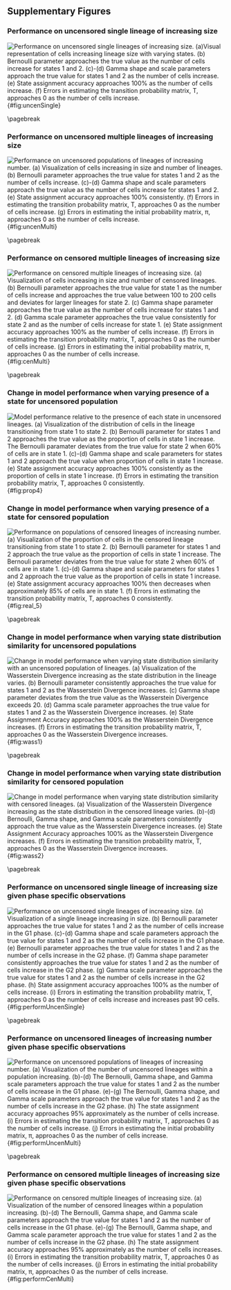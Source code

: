 ## Supplementary Figures

<!-- (Supp. Figure 1) -->
### Performance on uncensored single lineage of increasing size

![**Performance on uncensored single lineages of increasing size.** (a)Visual representation of cells increasing lineage size with varying states. (b) Bernoulli parameter approaches the true value as the number of cells increase for states 1 and 2. (c)-(d) Gamma shape and scale parameters approach the true value for states 1 and 2 as the number of cells increase. (e) State assignment accuracy approaches 100% as the number of cells increase. (f) Errors in estimating the transition probability matrix, T, approaches 0 as the number of cells increase.](./output/figureS01.svg){#fig:uncenSingle}

\pagebreak

<!-- (Supp. Figure 2) -->
### Performance on uncensored multiple lineages of increasing size

![**Performance on uncensored populations of lineages of increasing number.** (a) Visualization of cells increasing in size and number of lineages. (b) Bernoulli parameter approaches the true value for states 1 and 2 as the number of cells increase. (c)-(d) Gamma shape and scale parameters approach the true value as the number of cells increase for states 1 and 2. (e) State assignment accuracy approaches 100% consistently. (f) Errors in estimating the transition probability matrix, T, approaches 0 as the number of cells increase. (g) Errors in estimating the initial probability matrix, π, approaches 0 as the number of cells increase.](./output/figureS02.svg){#fig:uncenMulti}

\pagebreak

<!-- (Supp. Figure 3) -->
### Performance on censored multiple lineages of increasing size

![**Performance on censored multiple lineages of increasing size.** (a) Visualization of cells increasing in size and number of censored lineages. (b) Bernoulli parameter approaches the true value for state 1 as the number of cells increase and approaches the true value between 100 to 200 cells and deviates for larger lineages for state 2. (c) Gamma shape parameter approaches the true value as the number of cells increase for states 1 and 2. (d) Gamma scale parameter approaches the true value consistently for state 2 and as the number of cells increase for state 1. (e) State assignment accuracy approaches 100% as the number of cells increase. (f) Errors in estimating the transition probability matrix, T, approaches 0 as the number of cells increase. (g) Errors in estimating the initial probability matrix, π, approaches 0 as the number of cells increase.](./output/figureS03.svg){#fig:cenMulti}

\pagebreak

<!-- # (Supp. Figure 4) -->
### Change in model performance when varying presence of a state for uncensored population

![**Model performance relative to the presence of each state in uncensored lineages.** (a) Visualization of the distribution of cells in the lineage transitioning from state 1 to state 2. (b) Bernoulli parameter for states 1 and 2 approaches the true value as the proportion of cells in state 1 increase. The Bernoulli paramater deviates from the true value for state 2 when 60% of cells are in state 1. (c)-(d) Gamma shape and scale parameters for states 1 and 2 approach the true value when proportion of cells in state 1 increase. (e) State assignment accuracy approaches 100% consistently as the proportion of cells in state 1 increase. (f) Errors in estimating the transition probability matrix, T, approaches 0 consistently.](./output/figureS04.svg){#fig:prop4}

<!-- (Supp. Figure 5) -->
### Change in model performance when varying presence of a state for censored population 

![**Performance on populations of censored lineages of increasing number.** (a) Visualization of the proportion of cells in the censored lineage transitioning from state 1 to state 2. (b) Bernoulli parameter for states 1 and 2 approach the true value as the proportion of cells in state 1 increase. The Bernouli parameter deviates from the true value for state 2 when 60% of cells are in state 1. (c)-(d) Gamma shape and scale parameters for states 1 and 2 approach the true value as the proportion of cells in state 1 increase. (e) State assignment accuracy approaches 100% then decreases when approximately 85% of cells are in state 1. (f) Errors in estimating the transition probability matrix, T, approaches 0 consistently.](./output/figureS05.svg){#fig:real_5}

\pagebreak

<!-- (Supp. Figure 6) -->
### Change in model performance when varying state distribution similarity for uncensored populations

![**Change in model performance when varying state distribution similarity with an uncensored population of lineages.** (a) Visualization of the Wasserstein Divergence increasing as the state distribution in the lineage varies. (b) Bernoulli parameter consistently approaches the true value for states 1 and 2 as the Wasserstein Divergence increases. (c) Gamma shape parameter deviates from the true value as the Wasserstein Divergence exceeds 20. (d) Gamma scale parameter approaches the true value for states 1 and 2 as the Wasserstein Divergence increases. (e) State Assignment Accuracy approaches 100% as the Wasserstein Divergence increases. (f) Errors in estimating the transition probability matrix, T, approaches 0 as the Wasserstein Divergence increases.](./output/figureS06.svg){#fig:wass1}

\pagebreak

<!-- (Supp. Figure 7) -->
### Change in model performance when varying state distribution similarity for censored population

![**Change in model performance when varying state distribution similarity with censored lineages.** (a) Visualization of the Wasserstein Divergence increasing as the state distribution in the censored lineage varies. (b)-(d) Bernoulli, Gamma shape, and Gamma scale parameters consistently approach the true value as the Wasserstein Divergence increases. (e) State Assignment Accuracy approaches 100% as the Wasserstein Divergence increases. (f) Errors in estimating the transition probability matrix, T, approaches 0 as the Wasserstein Divergence increases.](./output/figureS07.svg){#fig:wass2}

\pagebreak

<!-- (Supp. Figure 8) -->
### Performance on uncensored single lineage of increasing size given phase specific observations

![**Performance on uncensored single lineages of increasing size.** (a) Visualization of a single lineage increasing in size. (b) Bernoulli parameter approaches the true value for states 1 and 2 as the number of cells increase in the G1 phase. (c)-(d) Gamma shape and scale parameters approach the true value for states 1 and 2 as the number of cells increase in the G1 phase. (e) Bernoulli parameter approaches the true value for states 1 and 2 as the number of cells increase in the G2 phase. (f) Gamma shape parameter consistently approaches the true value for states 1 and 2 as the number of cells increase in the G2 phase. (g) Gamma scale parameter approaches the true value for states 1 and 2 as the number of cells increase in the G2 phase. (h) State assignment accuracy approaches 100% as the number of cells increase. (i) Errors in estimating the transition probability matrix, T, approaches 0 as the number of cells increase and increases past 90 cells.](./output/figureS08.svg){#fig:performUncenSingle}

\pagebreak

<!-- (Supp. Figure 9) -->
### Performance on uncensored lineages of increasing number given phase specific observations

![**Performance on uncensored populations of lineages of increasing number.** (a) Visualization of the number of uncensored lineages within a population increasing. (b)-(d) The Bernoulli, Gamma shape, and Gamma scale parameters approach the true value for states 1 and 2 as the number of cells increase in the G1 phase. (e)-(g) The Bernoulli, Gamma shape, and Gamma scale parameters approach the true value for states 1 and 2 as the number of cells increase in the G2 phase. (h) The state assignment accuracy approaches 95% approximately as the number of cells increase. (i) Errors in estimating the transition probability matrix, T, approaches 0 as the number of cells increase. (j) Errors in estimating the initial probability matrix, π, approaches 0 as the number of cells increase.](./output/figureS09.svg){#fig:performUncenMulti}

\pagebreak

<!-- (Supp. Figure10) -->
### Performance on censored multiple lineages of increasing size given phase specific observations

![**Performance on censored multiple lineages of increasing size.** (a) Visualization of the number of censored lineages within a population increasing. (b)-(d) The Bernoulli, Gamma shape, and Gamma scale parameters approach the true value for states 1 and 2 as the number of cells increase in the G1 phase. (e)-(g) The Bernoulli, Gamma shape, and Gamma scale parameter approach the true value for states 1 and 2 as the number of cells increase in the G2 phase. (h) The state assignment accuracy approaches 95% approximately as the number of cells increases. (i) Errors in estimating the transition probability matrix, T, approaches 0 as the number of cells increases. (j) Errors in estimating the initial probability matrix, π, approaches 0 as the number of cells increase.](./output/figureS10.svg){#fig:performCenMulti}
